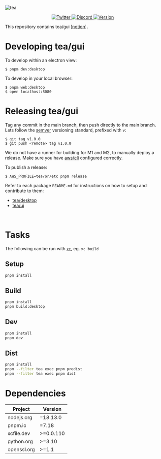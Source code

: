 ![tea](https://tea.xyz/banner.png)

<p align="center">
  <a href="https://twitter.com/teaxyz">
    <img src="https://img.shields.io/twitter/follow/teaxyz?style=flat&label=%40teaxyz&logo=twitter&color=2675f5&logoColor=fff" alt="Twitter" />
  </a>
  <a href="https://discord.gg/JKzuqrW9">
    <img src="https://img.shields.io/discord/906608167901876256?label=discord&color=29f746" alt="Discord" />
  </a>
  <a href="#">
    <img src="https://img.shields.io/github/v/release/teaxyz/cli?label=tea/cli&color=ff00ff" alt="Version" />
  </a>
</p>

This repository contains tea/gui \[[notion]\].


# Developing tea/gui

To develop within an electron view:

```
$ pnpm dev:desktop
```

To develop in your local browser:

```
$ pnpm web:desktop
$ open localhost:8080
```


# Releasing tea/gui

Tag any commit in the main branch, then push directly to the main branch.
Lets follow the [semver] versioning standard, prefixed with `v`:

```
$ git tag v1.0.0
$ git push <remote> tag v1.0.0
```

We do not have a runner for building for M1 and M2, to manually deploy a
release. Make sure you have [aws/cli] configured correctly.

To publish a release:

```
$ AWS_PROFILE=tea/or/etc pnpm release
```

Refer to each package `README.md` for instructions on how to setup and
contribute to them:

* [tea/desktop](./modules/desktop/README.md)
* [tea/ui](./modules/ui/README.md)

&nbsp;



# Tasks

The following can be run with [`xc`], eg. `xc build`

## Setup

```sh
pnpm install
```

## Build

```sh
pnpm install
pnpm build:desktop
```

## Dev

```sh
pnpm install
pnpm dev
```

## Dist

```sh
pnpm install
pnpm --filter tea exec pnpm predist
pnpm --filter tea exec pnpm dist
```

# Dependencies

| Project                           |  Version  |
|-----------------------------------|-----------|
| nodejs.org                        | =18.13.0  |
| pnpm.io                           | =7.18     |
| xcfile.dev                        | >=0.0.110 |
| python.org                        | >=3.10    |
| openssl.org                       | >=1.1     |

[aws/cli]: https://aws.amazon.com/cli/
[`xc`]: https://xcfile.dev
[semver]: https://semver.org
[notion]: https://www.notion.so/teaxyz/tea-gui-fdd9f50aa980432fa370b2cf6a03cb50
